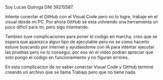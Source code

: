 Soy Lucas Quiroga DNI 39215587.

Intente conectar el GitHub con el Visual Code pero no lo logre, trabaje en el visual desde mi PC. Por ahora GitHub se esta volviendo una herramienta un poco dificil para mi, pero sigo intentando.

Tambien tuve complicaciones para poner el codigo en marcha, creo que se espera que aparezca algun tipo de ejecutable pero no se como hacerlo estuve buscando por internet y ayudandome con IA para intentar ejecutar las pruebas pero no lo consegui, por eso en el video podran apreciar que solo pongo el codigo en funcionamiento y no figuran errores.

En esta complicacion de no saber conectar Visual Code y GitHub termine creando un archivo que se llama Trabajo pero que no tiene nada. 
